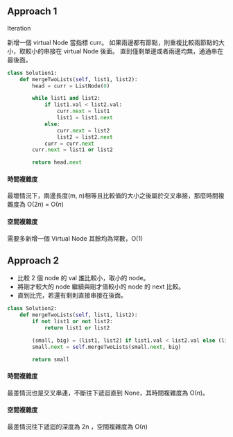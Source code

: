 ## Approach 1

Iteration

新增一個 virtual Node 當指標 curr。
如果兩邊都有節點，則重複比較兩節點的大小，取較小的串接在 virtual Node 後面。
直到僅剩單邊或者兩邊均無，通通串在最後面。

```python
class Solution1:
    def mergeTwoLists(self, list1, list2):
        head = curr = ListNode(0)

        while list1 and list2:
            if list1.val < list2.val:
                curr.next = list1
                list1 = list1.next
            else:
                curr.next = list2
                list2 = list2.next
            curr = curr.next
        curr.next = list1 or list2

        return head.next
```

#### 時間複雜度
最壞情況下，兩邊長度(m, n)相等且比較值的大小之後屬於交叉串接，那麼時間複雜度為 O($2{n}$) = O(${n}$)
#### 空間複雜度
需要多新增一個 Virtual Node 其餘均為常數，O(${1}$)

## Approach 2

* 比較 2 個 node 的 val 誰比較小，取小的 node。
* 將剛才較大的 node 繼續與剛才值較小的 node 的 next 比較。
* 直到比完，若還有剩則直接串接在後面。
    
```python
class Solution2:
    def mergeTwoLists(self, list1, list2):
        if not list1 or not list2:
            return list1 or list2

        (small, big) = (list1, list2) if list1.val < list2.val else (list2, list1)
        small.next = self.mergeTwoLists(small.next, big)

        return small
```

#### 時間複雜度
最差情況也是交叉串連，不斷往下遞迴直到 None，其時間複雜度為 O(${n}$)。
#### 空間複雜度
最差情況往下遞迴的深度為 2n ，空間複雜度為 O(${n}$)
